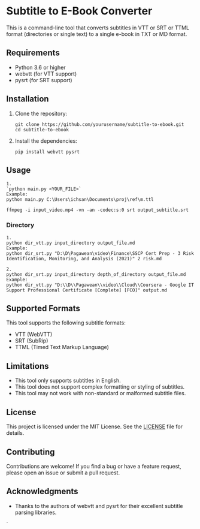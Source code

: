 # Subtitle to E-Book Converter

This is a command-line tool that converts subtitles in VTT or SRT or TTML format (directories or single text) to a single e-book in TXT or MD format. 

## Requirements

- Python 3.6 or higher
- webvtt (for VTT support)
- pysrt (for SRT support)

## Installation

1. Clone the repository:

   ```
   git clone https://github.com/yourusername/subtitle-to-ebook.git
   cd subtitle-to-ebook
   ```

2. Install the dependencies:

   ```
   pip install webvtt pysrt
   ```

## Usage

```
1.
`python main.py <YOUR_FILE>`
Example:
python main.py C:\Users\ichsan\Documents\proj\ref\m.ttl
```

`ffmpeg -i input_video.mp4 -vn -an -codec:s:0 srt output_subtitle.srt`



### Directory

```
1.
python dir_vtt.py input_directory output_file.md
Example:
python dir_srt.py "D:\D\Pagawean\video\Finance\SSCP Cert Prep - 3 Risk Identification, Monitoring, and Analysis (2021)" 2 risk.md 

2.
python dir_srt.py input_directory depth_of_directory output_file.md
Example:
python dir_vtt.py "D:\\D\\Pagawean\\video\\Cloud\\Coursera - Google IT Support Professional Certificate [Complete] [FCO]" output.md
```

## Supported Formats

This tool supports the following subtitle formats:

- VTT (WebVTT)
- SRT (SubRip)
- TTML (Timed Text Markup Language)

## Limitations

- This tool only supports subtitles in English.
- This tool does not support complex formatting or styling of subtitles.
- This tool may not work with non-standard or malformed subtitle files.

## License

This project is licensed under the MIT License. See the [LICENSE](LICENSE) file for details.

## Contributing

Contributions are welcome! If you find a bug or have a feature request, please open an issue or submit a pull request.

## Acknowledgments

- Thanks to the authors of webvtt and pysrt for their excellent subtitle parsing libraries.


`

